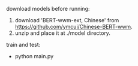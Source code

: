 download models before running:
1. download 'BERT-wwm-ext, Chinese' from https://github.com/ymcui/Chinese-BERT-wwm.
2. unzip and place it at ./model directory.

train and test:
- python main.py
